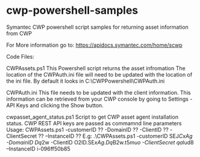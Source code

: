# cwp-powershell-samples
Symantec CWP powershell script samples for returning asset information from CWP

For More information go to: https://apidocs.symantec.com/home/scwp

Code Files:

CWPAssets.ps1
    This Powershell script returns the asset infromation 
    The location of the CWPAuth.ini file will need to be updated with the location of the ini file. By default it looks in C:\CWPPowershell\CWPAuth.ini

CWPAuth.ini
    This file needs to be updated with the client information.  This information can be retrieved from your CWP console by going to Settings - API Keys and clicking the Show button.
    
cwpasset_agent_status.ps1
Script to get CWP asset agent installation status. CWP REST API keys are passed as commamnd line parameters
Usage: CWPAssets.ps1 -customerID ?? -DomainID ?? -ClientID ?? -ClientSecret ?? –InstanceID ??
E.g:  .\CWPAssets.ps1 -customerID SEJ*CxAg -DomainID Dq*2w -ClientID O2ID.SE*xAg.Dq*B2w.t5*muo -ClientSecret qa*lud8 –InstanceID i-096ff50b85
